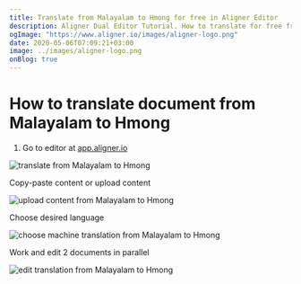 ```yaml
---
title: Translate from Malayalam to Hmong for free in Aligner Editor
description: Aligner Dual Editor Tutorial. How to translate for free from Malayalam to Hmong. Aligner is multilingual document management platform. 
ogImage: "https://www.aligner.io/images/aligner-logo.png"
date: 2020-05-06T07:09:21+03:00
image: ../images/aligner-logo.png
onBlog: true
---
```


# How to translate document from Malayalam to Hmong

1. Go to editor at [app.aligner.io](https://app.aligner.io "Aligner App web page")

![translate from Malayalam to Hmong](../aligner-blank-editor.png "translate from Malayalam to Hmong")

Copy-paste content or upload content

![upload content from Malayalam to Hmong](../aligner-uploaded-document.png "upload content from Malayalam to Hmong")

Choose desired language

![choose machine translation from Malayalam to Hmong](../aligner-language-dropdown.png "choose machine translation from Malayalam to Hmong")

Work and edit 2 documents in parallel

![edit translation from Malayalam to Hmong](../aligner-double-sitded-editor.png "edit translation from Malayalam to Hmong")

